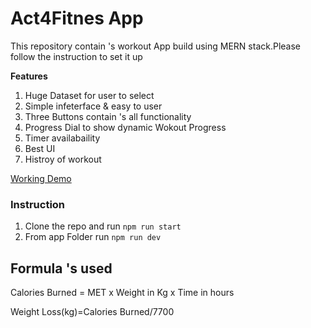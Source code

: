 # Act4Fitnes App

This repository contain 's workout App build using MERN stack.Please follow the instruction to set it up

**Features** 

1.  Huge Dataset for user to select
2.  Simple infeterface & easy to user
3.  Three Buttons contain 's all functionality
4.  Progress Dial to show dynamic Wokout Progress
5.  Timer availabaility
6.  Best UI 
7.  Histroy of workout

[Working Demo]()


###  Instruction

1.  Clone the repo and run ``npm run start``
2.  From app Folder run ``npm run dev``

## Formula 's used

Calories Burned = MET x Weight in Kg x Time in hours	

Weight Loss(kg)=Calories Burned/7700


